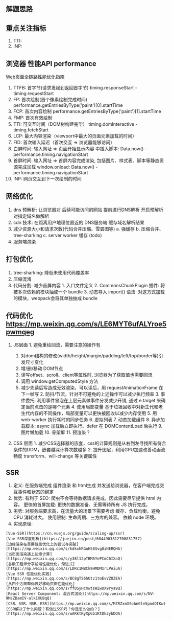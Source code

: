 ## 解题思路
  

## 重点关注指标
  1. TTI: 
  2. INP: 
  
## 浏览器 性能API performance
  [Web页面全链路性能优化指南](https://mp.weixin.qq.com/s/IZEjbVbBmPlMGRw0fpyl_Q)
  1. TTFB: 首字节(请求发起到返回首字节) timing.responseStart - timing.requestStart
  2. FP: 首次绘制(首个像素绘制完成时间) performance.getEntriesByType('paint')[0].startTime
  3. FCP: 首次内容绘制 performance.getEntriesByType('paint')[1].startTime
  4. FMP: 首次有效绘制 
  5. TTI: 可交互时间（DOM树构建完毕） timing.domInteractive - timing.fetchStart
  6. LCP: 最大内容渲染（viewport中最大的页面元素加载的时间）
  7. FID: 首次输入延迟（首次交互 => 浏览器能够访问）
  8. 白屏时间: 输入网址 => 页面开始显示内容
    <head> 中插入脚本: Data.now() - performance.timing.navigationStart
  9. 首屏时间: 输入网址 => 首屏内容完成渲染, 包括图片、样式表、脚本等静态资源完成加载
    window.onload: Data.now() - performance.timing.navigationStart
  10. INP: 网页交互到下一次绘制的时间

## 网络优化
  1. dns 预解析: 让浏览器对 后续可能访问的网站 提前进行DNS解析
    <meta http-equiv="x-dns-prefetch-control" content="on" /> 开启预解析
    <link rel="dns-prefetch" href="www.test.com" /> 对指定域名做解析
  2. cdn 技术: 在距离用户地理位置近的 DNS服务端 缓存域名解析结果 
  3. 减少资源大小和请求次数(代码合并压缩、雪碧图等)
    a. 强缓存
    b. 压缩合并、tree-sharking
    c. server worker 缓存 (todo)
  4. 服务端渲染

## 打包优化
  1. tree-sharking: 降低未使用代码覆盖率
  2. 压缩混淆
  3. 代码分割: 减少首屏内容
    1. 入口文件定义
    2. CommonsChunkPlugin 插件: 将被多次依赖的模块抽成一个 bundle
    3. 动态导入 import() 语法: 对这方式加载的模块，webpack会将其单独抽成 bundle

## 代码优化 https://mp.weixin.qq.com/s/LE6MYT6ufALYroe5pwmqeg
  1. JS层面
    1. 避免重绘回流，需要注意的操作有
      1. 对dom结构的修改(width/height/margin/padding/left/top/border等)引发尺寸变化
      2. 增/删/移动 DOM节点
      3. 读写offset、scroll、client等属性时, 浏览器为了获取值也需要回流
      4. 调用 window.getComputedStyle 方法
      5. 减少先读后写造成无效渲染，可以读后，用 requestAnimationFrame 在下一帧写
    2. 防抖/节流，针对不可避免的上述操作可以减少执行频率
    3. 事件委托: 利用事件冒泡在上层元素做事件分发减少开销, 通过 e.target 来确定当前点击的是哪个元素
    4. 使用局部变量
      基于垃圾回收中对新生代和老生代内存的不同操作，局部变量可以更快被回收以减少内存使用
    5. 用 web-worker 执行耗时的同步任务
    6. 虚拟列表
    7. 动态加载组件
    8. 异步加载脚本: async 加载后立即执行、defer 在 DOMContentLoad 后执行
    9. 图片懒加载
    10. 骨架屏
    11. 预渲染？

  2. CSS 层面
    1. 减少CSS选择器的嵌套，css的计算规则是从右到左寻找所有符合条件的DOM，嵌套越深计算次数越多
    2. 提升图层，利用GPU加速改善动画流畅度
      transform、will-change 等关键属性
  
## SSR
  1. 定义: 在服务端完成 组件渲染 和 html生成 并发送给浏览器，在客户端完成交互事件和状态的绑定
  2. 优势:
    有利于 SEO: 爬虫不会等待数据请求完成，因此需要尽早提供 html 内容。
    更快的首屏加载: 更快的数据准备、无需等待所有 JS 执行完成。
  3. 劣势:
    对服务端要求高，在流量大的场景下需要考虑 缓存、负载均衡，避免 CPU 消耗过大。
    使用限制: 生命周期、三方库的兼容。
    依赖 node 环境。
  4. 实现原理: 

    [Vue-SSR](https://cn.vuejs.org/guide/scaling-up/ssr)
    [Vue SSR深度剖析](https://juejin.cn/post/6844903812700831757)
    [边缘渲染在首屏性能优化上的尝试与突破](https://mp.weixin.qq.com/s/kdkxhRGuHS8Svg8iNERQHA)
    [当页面渲染遇上边缘计算](https://mp.weixin.qq.com/s/y38l12pTBM5YePCmC6IXaQ)
    [谷歌工程师分享前端性能优化，渐进式](https://mp.weixin.qq.com/s/LDRc1MBCk9HMDMzrLPAiuA)
    [Vue SSR 性能优化实践](https://mp.weixin.qq.com/s/BC8gTS6hUtz1tmEvVZOZEA)
    [从四个方面帮你做好移动页面性能优化](https://mp.weixin.qq.com/s/ff0SyHcmwtsWZwOX9rya9Q)
    [React Server Component: 混合式渲染](https://mp.weixin.qq.com/s/NV-9MsZDamIV-alk1XUBqQ)
    [CSR、SSR、NSR、ESR](https://mp.weixin.qq.com/s/MZRZxmXSoAnGln5podQIKw)
    [SSR解决了什么问题？有做过SSR吗？你是怎么做的？](https://mp.weixin.qq.com/s/wARktKyXpGb1RtDk2ybDOA)